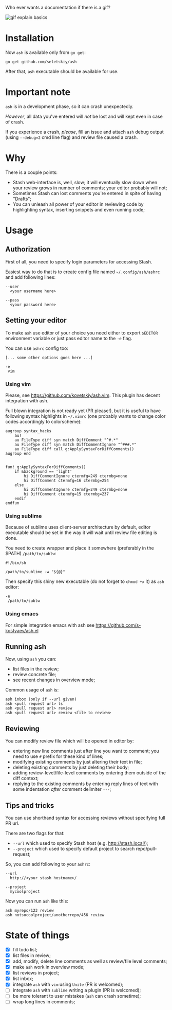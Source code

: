 Who ever wants a documentation if there is a gif?

![gif explain basics](https://cloud.githubusercontent.com/assets/674812/4304381/4135dc04-3e70-11e4-8bcd-979fc8bd4946.gif)

Installation
============

Now `ash` is available only from `go get`:

```
go get github.com/seletskiy/ash
```

After that, `ash` executable should be available for use.

Important note
==============

`ash` is in a development phase, so it can crash unexpectedly.

*However*, all data you've entered will *not* be lost and will kept even
in case of crash.

If you experience a crash, *please*, fill an issue and attach `ash` debug
output (using `--debug=2` cmd line flag) and review file caused a crash.

Why
===

There is a couple points:

* Stash web-interface is, well, slow; it will eventually slow down when your
  review grows in number of comments; your editor probably will not;
* Sometimes Stash can lost comments you're entered in spite of having "Drafts";
* You can unleash all power of your editor in reviewing code by highlighting
  syntax, inserting snippets and even running code;

Usage
=====

Authorization
-------------

First of all, you need to specify login parameters for accessing Stash.

Easiest way to do that is to create config file named `~/.config/ash/ashrc`
and add following lines:

```
--user
  <your username here>

--pass
  <your password here>
```

Setting your editor
-------------------

To make `ash` use editor of your choice you need either to export `$EDITOR`
environment variable or just pass editor name to the `-e` flag.

You can use `ashrc` config too:

```
[... some other options goes here ...]

-e
 vim
```

### Using vim

Please, see https://github.com/kovetskiy/ash.vim. This plugin has decent
integration with ash.

Full blown integration is not ready yet (PR please!), but it is useful to have
following syntax highlights in `~/.vimrc` (one probably wants to change color
codes accordingly to colorscheme):

```
augroup syntax_hacks
    au!
    au FileType diff syn match DiffComment "^#.*"
    au FileType diff syn match DiffCommentIgnore "^###.*"
    au FileType diff call g:ApplySyntaxForDiffComments()
augroup end


fun! g:ApplySyntaxForDiffComments()
    if &background == 'light'
        hi DiffCommentIgnore ctermfg=249 ctermbg=none
        hi DiffComment ctermfg=16 ctermbg=254
    else
        hi DiffCommentIgnore ctermfg=249 ctermbg=none
        hi DiffComment ctermfg=15 ctermbg=237
    endif
endfun
```

### Using sublime

Because of sublime uses client-server architecture by default, editor
executable should be set in the way it will wait until review file editing is
done.

You need to create wrapper and place it somewhere (preferably in the $PATH)
`/path/to/sublw`:

```
#!/bin/sh

/path/to/sublime -w "${@}"
```

Then specify this shiny new executable (do not forget to `chmod +x` it) as
`ash` editor:

```
-e
 /path/to/sublw
```

### Using emacs

For simple integration emacs with ash see https://github.com/s-kostyaev/ash.el

Running ash
-----------

Now, using `ash` you can:

* list files in the review;
* review concrete file;
* see recent changes in overview mode;

Common usage of `ash` is:

```
ash inbox (only if --url given)
ash <pull request url> ls
ash <pull request url> review
ash <pull request url> review <file to review>
```

Reviewing
---------

You can modify review file which will be opened in editor by:

* entering new line comments just after line you want to comment; you need to
  use `#` prefix for these kind of lines;
* modifying existing comments by just altering their text in file;
* deleting existing comments by just deleting their body;
* adding review-level/file-level comments by entering them outside of the diff
  context;
* replying to the existing comments by entering reply lines of text with some
  indentation *after* comment delimiter `---`;

Tips and tricks
---------------

You can use shorthand syntax for accessing reviews without specifying full PR
url.

There are two flags for that:
* `--url` which used to specify Stash host (e.g. http://stash.local/);
* `--project` which used to specify default project to search repo/pull-request;

So, you can add following to your `ashrc`:
```
--url
  http://<your stash hostname>/

--project
  mycoolproject
```

Now you can run `ash` like this:
```
ash myrepo/123 review
ash notsocoolproject/anotherrepo/456 review
```

State of things
===============

* [x] fill todo list;
* [x] list files in review;
* [x] add, modify, delete line comments as well as review/file level comments;
* [x] make `ash` work in overview mode;
* [x] list reviews in project;
* [x] list inbox;
* [x] integrate `ash` with `vim` using `Unite` (PR is welcomed);
* [ ] integrate `ash` with `sublime` writing a plugin (PR is welcomed);
* [ ] be more tolerant to user mistakes (`ash` can crash sometime);
* [ ] wrap long lines in comments;
